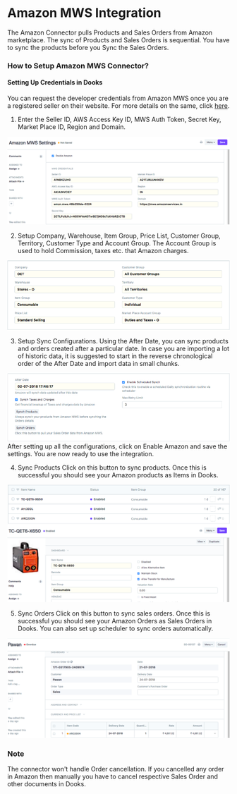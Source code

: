 <!-- add-breadcrumbs -->
# Amazon MWS Integration
 The Amazon Connector pulls Products and Sales Orders from Amazon marketplace.
 The sync of Products and Sales Orders is sequential. You have to sync the products before you Sync the Sales Orders.

### How to Setup Amazon MWS Connector?

#### Setting Up Credentials  in Dooks

You can request the developer credentials from Amazon MWS once you are a registered seller on their website. For more details on the same, click [here](https://docs.developer.amazonservices.com/en_ES/dev_guide/DG_Registering.md).

 1. Enter the Seller ID, AWS Access Key ID, MWS Auth Token, Secret Key, Market Place ID, Region and Domain.
<img class="screenshot" alt="Setup Credentials" src="./assets/amazon_mws_settings_1.png">

 2. Setup Company, Warehouse, Item Group, Price List, Customer Group, Territory, Customer Type and Account Group.
   The Account Group is used to hold Commission, taxes etc. that Amazon charges.
<img class="screenshot" alt="Dooks Configurations" src="./assets/amazon_mws_settings_2.png">
 
 3. Setup Sync Configurations.
   Using the After Date, you can sync products and orders created after a particular date. In case you are importing a lot of historic data, it is suggested to start in the reverse chronological order of the After Date and import data in small chunks.
<img class="screenshot" alt="Sync Configurations" src="./assets/amazon_mws_settings_3.png">
After setting up all the configurations, click on Enable Amazon and save the settings. You are now ready to use the
integration.
 
 4. Sync Products
   Click on this button to sync products. Once this is successful you should see your Amazon products
   as Items in Dooks.
<img class="screenshot" alt="Sync Configurations" src="./assets/amazon_mws_settings_4.png">
<img class="screenshot" alt="Sync Configurations" src="./assets/amazon_mws_settings_5.png">
 
 5. Sync Orders
   Click on this button to sync sales orders. Once this is successful you should see your Amazon Orders
   as Sales Orders in Dooks. You can also set up scheduler to sync orders automatically.
<img class="screenshot" alt="Sync Configurations" src="./assets/amazon_mws_settings_6.png">

### Note
 
The connector won't handle Order cancellation. If you cancelled any order in Amazon then manually you have to cancel respective Sales Order and other documents in Dooks.
